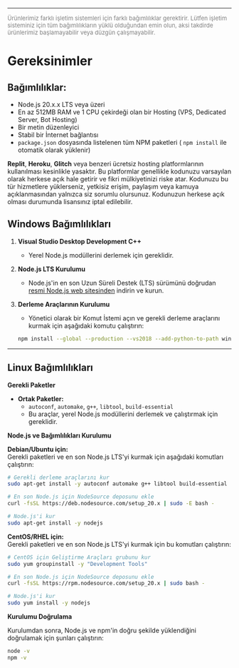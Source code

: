 -----

<p style="color:gray; font-size:small;">
Ürünlerimiz farklı işletim sistemleri için farklı bağımlılıklar gerektirir. Lütfen işletim sisteminiz için tüm bağımlılıkların yüklü olduğundan emin olun, aksi takdirde ürünlerimiz başlamayabilir veya düzgün çalışmayabilir.
</p>


# Gereksinimler

## Bağımlılıklar:

  * Node.js 20.x.x LTS veya üzeri
  * En az 512MB RAM ve 1 CPU çekirdeği olan bir Hosting (VPS, Dedicated Server, Bot Hosting)
  * Bir metin düzenleyici
  * Stabil bir İnternet bağlantısı
  * `package.json` dosyasında listelenen tüm NPM paketleri ( `npm install` ile otomatik olarak yüklenir)


**Replit**, **Heroku**, **Glitch** veya benzeri ücretsiz hosting platformlarının kullanılması kesinlikle yasaktır. Bu platformlar genellikle kodunuzu varsayılan olarak herkese açık hale getirir ve fikri mülkiyetinizi riske atar. Kodunuzu bu tür hizmetlere yüklerseniz, yetkisiz erişim, paylaşım veya kamuya açıklanmasından yalnızca siz sorumlu olursunuz. Kodunuzun herkese açık olması durumunda lisansınız iptal edilebilir.


## Windows Bağımlılıkları

1.  **Visual Studio Desktop Development C++**

      * Yerel Node.js modüllerini derlemek için gereklidir.

2.  **Node.js LTS Kurulumu**

      * Node.js'in en son Uzun Süreli Destek (LTS) sürümünü doğrudan [resmi Node.js web sitesinden](https://nodejs.org/en/) indirin ve kurun.

3.  **Derleme Araçlarının Kurulumu**

      * Yönetici olarak bir Komut İstemi açın ve gerekli derleme araçlarını kurmak için aşağıdaki komutu çalıştırın:

    <!-- end list -->

    ```bash
    npm install --global --production --vs2018 --add-python-to-path windows-build-tools
    ```

-----

## Linux Bağımlılıkları

**Gerekli Paketler**

  * **Ortak Paketler:**
      * `autoconf`, `automake`, `g++`, `libtool`, `build-essential`
      * Bu araçlar, yerel Node.js modüllerini derlemek ve çalıştırmak için gereklidir.

**Node.js ve Bağımlılıkları Kurulumu**

**Debian/Ubuntu için:**  
Gerekli paketleri ve en son Node.js LTS'yi kurmak için aşağıdaki komutları çalıştırın:

```bash
# Gerekli derleme araçlarını kur
sudo apt-get install -y autoconf automake g++ libtool build-essential

# En son Node.js için NodeSource deposunu ekle
curl -fsSL https://deb.nodesource.com/setup_20.x | sudo -E bash -

# Node.js'i kur
sudo apt-get install -y nodejs
```

**CentOS/RHEL için:**  
Gerekli paketleri ve en son Node.js LTS'yi kurmak için bu komutları çalıştırın:

```bash
# CentOS için Geliştirme Araçları grubunu kur
sudo yum groupinstall -y "Development Tools"

# En son Node.js için NodeSource deposunu ekle
curl -fsSL https://rpm.nodesource.com/setup_20.x | sudo bash -

# Node.js'i kur
sudo yum install -y nodejs
```

**Kurulumu Doğrulama**

Kurulumdan sonra, Node.js ve npm'in doğru şekilde yüklendiğini doğrulamak için şunları çalıştırın:

```bash
node -v
npm -v
```